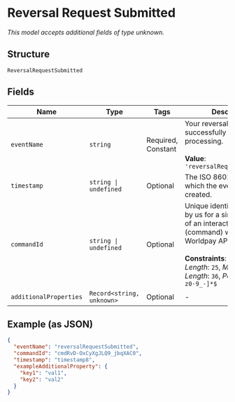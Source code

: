 
# Reversal Request Submitted

*This model accepts additional fields of type unknown.*

## Structure

`ReversalRequestSubmitted`

## Fields

| Name | Type | Tags | Description |
|  --- | --- | --- | --- |
| `eventName` | `string` | Required, Constant | Your reversal request was successfully sent for processing.<br><br>**Value**: `'reversalRequestSubmitted'` |
| `timestamp` | `string \| undefined` | Optional | The ISO 8601 date-time at which the event was created. |
| `commandId` | `string \| undefined` | Optional | Unique identifier generated by us for a single instance of an interaction (command) with the Worldpay API.<br><br>**Constraints**: *Minimum Length*: `25`, *Maximum Length*: `36`, *Pattern*: `^[A-Za-z0-9_-]*$` |
| `additionalProperties` | `Record<string, unknown>` | Optional | - |

## Example (as JSON)

```json
{
  "eventName": "reversalRequestSubmitted",
  "commandId": "cmdRvD-OxCyXgJLQ9_jbqXAC0",
  "timestamp": "timestamp8",
  "exampleAdditionalProperty": {
    "key1": "val1",
    "key2": "val2"
  }
}
```

